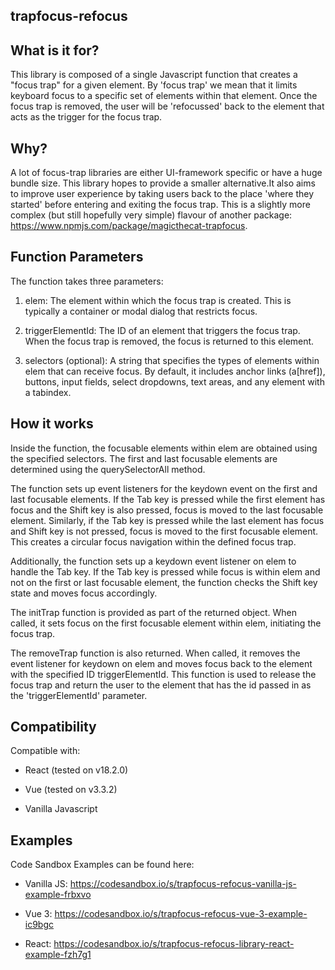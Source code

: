 trapfocus-refocus
---------------

What is it for?
---------------

This library is composed of a single Javascript function that creates a "focus trap" for a given element. By 'focus trap' we mean that it limits keyboard focus to a specific set of elements within that element. Once the focus trap is removed, the user will be 'refocussed' back to the element that acts as the trigger for the focus trap.

Why?
----

A lot of focus-trap libraries are either UI-framework specific or have a huge bundle size. This library hopes to provide a smaller alternative.It also aims to improve user experience by taking users back to the place 'where they started' before entering and exiting the focus trap. This is a slightly more complex (but still hopefully very simple) flavour of another package: <https://www.npmjs.com/package/magicthecat-trapfocus>.

Function Parameters
-------------------

The function takes three parameters:

1.  elem: The element within which the focus trap is created. This is typically a container or modal dialog that restricts focus.

2.  triggerElementId: The ID of an element that triggers the focus trap. When the focus trap is removed, the focus is returned to this element.

3.  selectors (optional): A string that specifies the types of elements within elem that can receive focus. By default, it includes anchor links (a[href]), buttons, input fields, select dropdowns, text areas, and any element with a tabindex.

How it works
------------

Inside the function, the focusable elements within elem are obtained using the specified selectors. The first and last focusable elements are determined using the querySelectorAll method.

The function sets up event listeners for the keydown event on the first and last focusable elements. If the Tab key is pressed while the first element has focus and the Shift key is also pressed, focus is moved to the last focusable element. Similarly, if the Tab key is pressed while the last element has focus and Shift key is not pressed, focus is moved to the first focusable element. This creates a circular focus navigation within the defined focus trap.

Additionally, the function sets up a keydown event listener on elem to handle the Tab key. If the Tab key is pressed while focus is within elem and not on the first or last focusable element, the function checks the Shift key state and moves focus accordingly.

The initTrap function is provided as part of the returned object. When called, it sets focus on the first focusable element within elem, initiating the focus trap.

The removeTrap function is also returned. When called, it removes the event listener for keydown on elem and moves focus back to the element with the specified ID triggerElementId. This function is used to release the focus trap and return the user to the element that has the id passed in as the 'triggerElementId' parameter.


Compatibility
-------------

Compatible with:

-   React (tested on v18.2.0)

-   Vue (tested on v3.3.2)

-   Vanilla Javascript

Examples
--------

Code Sandbox Examples can be found here:

-   Vanilla JS: <https://codesandbox.io/s/trapfocus-refocus-vanilla-js-example-frbxvo>

-   Vue 3: <https://codesandbox.io/s/trapfocus-refocus-vue-3-example-ic9bgc>

-   React: <https://codesandbox.io/s/trapfocus-refocus-library-react-example-fzh7g1>